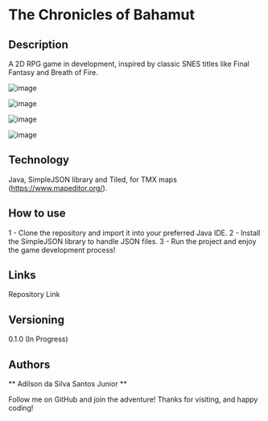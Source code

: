 # The Chronicles of Bahamut

## Description
A 2D RPG game in development, inspired by classic SNES titles like Final Fantasy and Breath of Fire.

![image](https://github.com/user-attachments/assets/1e295e25-23ae-4a2c-bd9e-8f1e07406f25)

![image](https://github.com/user-attachments/assets/c6b6520c-d084-402c-b957-07165ae95c66)

![image](https://github.com/user-attachments/assets/a1317c1b-908d-4ccf-8775-3dedea28a4eb)

![image](https://github.com/user-attachments/assets/7237513f-39f2-48af-8b0a-d159abc2dbea)


## Technology
Java, SimpleJSON library and Tiled, for TMX maps (https://www.mapeditor.org/).

## How to use
1 - Clone the repository and import it into your preferred Java IDE.
2 - Install the SimpleJSON library to handle JSON files.
3 - Run the project and enjoy the game development process!

## Links
Repository Link

## Versioning
0.1.0 (In Progress)

## Authors
** Adilson da Silva Santos Junior **

Follow me on GitHub and join the adventure!
Thanks for visiting, and happy coding!

